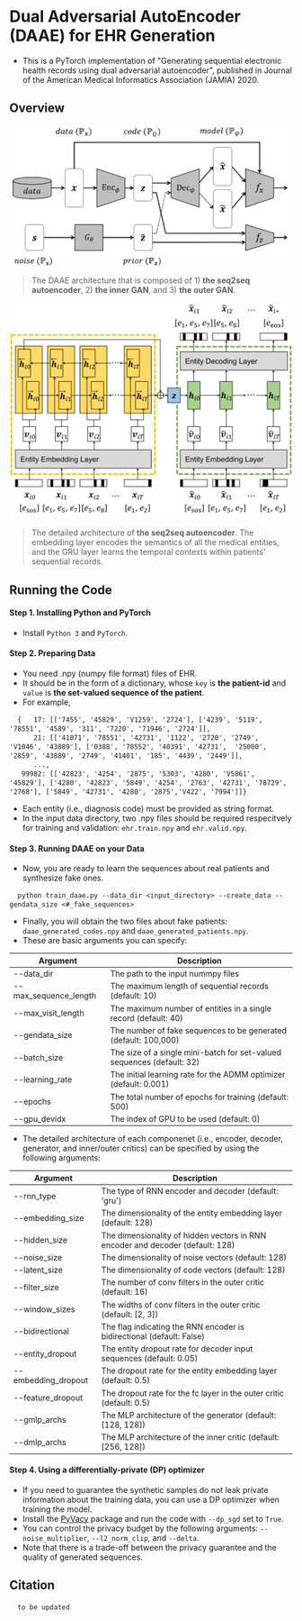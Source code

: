 # Dual Adversarial AutoEncoder (DAAE) for EHR Generation

- This is a PyTorch implementation of "Generating sequential electronic health records using dual adversarial autoencoder", published in Journal of the American Medical Informatics Association (JAMIA) 2020.

## Overview
<p align="center">
<img src="./figure/daae.png" width="500">
</p>

> The DAAE architecture that is composed of 1) **the seq2seq autoencoder**, 2) **the inner GAN**, and 3) **the outer GAN**.

<p align="center">
<img src="./figure/autoencoder.png" width="500">
</p>

> The detailed architecture of **the seq2seq autoencoder**. The embedding layer encodes the semantics of all the medical entities, and the GRU layer learns the temporal contexts within patients' sequential records.

## Running the Code
#### Step 1. Installing Python and PyTorch

- Install `Python 3` and `PyTorch`.

#### Step 2. Preparing Data

- You need .npy (numpy file format) files of EHR.
- It should be in the form of a dictionary, whose `key` is **the patient-id** and `value` is **the set-valued sequence of the patient**.
- For example,
```
  {   17: [['7455', '45829', 'V1259', '2724'], ['4239', '5119', '78551', '4589', '311', '7220', '71946', '2724']],
      21: [['41071', '78551', '42731', '1122', '2720', '2749', 'V1046', '43889'], ['0388', '78552', '40391', '42731',  '25000', '2859', '43889', '2749', '41401', '185', '4439', '2449']],
      ...,
   99982: [['42823', '4254', '2875', '5303', '4280', 'V5861', '45829'], ['4280', '42823', '5849', '4254', '2763', '42731', '78729', '2768'], ['5849', '42731', '4280', '2875','V422', '7994']]}
```
- Each entity (i.e., diagnosis code) must be provided as string format.
- In the input data directory, two .npy files should be required respecitvely for training and validation: `ehr.train.npy` and `ehr.valid.npy`.

#### Step 3. Running DAAE on your Data

- Now, you are ready to learn the sequences about real patients and synthesize fake ones.
```
  python train_daae.py --data_dir <input_directory> --create_data --gendata_size <#_fake_sequences>
```
- Finally, you will obtain the two files about fake patients: `daae_generated_codes.npy` and `daae_generated_patients.npy`.
- These are basic arguments you can specify:

Argument | Description
--- | ---
--data_dir | The path to the input nummpy files
--max_sequence_length | The maximum length of sequential records (default: 10)
--max_visit_length | The maximum number of entities in a single record (default: 40)
--gendata_size | The number of fake sequences to be generated (default: 100,000)
--batch_size | The size of a single mini-batch for set-valued sequences (default: 32)
--learning_rate | The initial learning rate for the ADMM optimizer (default: 0.001)
--epochs | The total number of epochs for training (default: 500)
--gpu_devidx | The index of GPU to be used (default: 0)

- The detailed architecture of each componenet (i.e., encoder, decoder, generator, and inner/outer critics) can be specified by using the following arguments:

Argument | Description
--- | ---
--rnn_type | The type of RNN encoder and decoder (default: 'gru')
--embedding_size | The dimensionality of the entity embedding layer (default: 128)
--hidden_size | The dimensionality of hidden vectors in RNN encoder and decoder (default: 128)
--noise_size | The dimensionality of noise vectors (default: 128)
--latent_size | The dimensionality of code vectors (default: 128)
--filter_size | The number of conv filters in the outer critic (default: 16)
--window_sizes | The widths of conv filters in the outer critic (default: \[2, 3\])
--bidirectional | The flag indicating the RNN encoder is bidirectional (default: False)
--entity_dropout | The entity dropout rate for decoder input sequences (default: 0.05)
--embedding_dropout | The dropout rate for the entity embedding layer (default: 0.5)
--feature_dropout | The dropout rate for the fc layer in the outer critic (default: 0.5)
--gmlp_archs | The MLP architecture of the generator (default: \[128, 128\])
--dmlp_archs | The MLP architecture of the inner critic (default: \[256, 128\])

#### Step 4. Using a differentially-private (DP) optimizer

- If you need to guarantee the synthetic samples do not leak private information about the training data, you can use a DP optimizer when training the model.
- Install the [PyVacy](https://pypi.org/project/pyvacy/) package and run the code with `--dp_sgd` set to `True`.
- You can control the privacy budget by the following arguments: `--noise_multiplier`, `--l2_norm_clip`, and `--delta`.
- Note that there is a trade-off between the privacy guarantee and the quality of generated sequences.

## Citation
```
  to be updated
```
